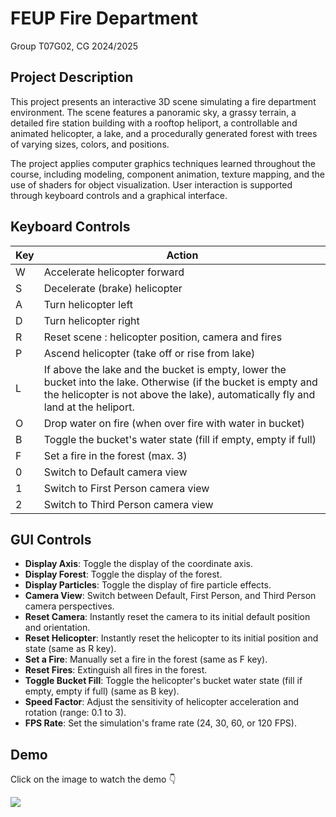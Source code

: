 # FEUP Fire Department
Group T07G02, CG 2024/2025

## Project Description

This project presents an interactive 3D scene simulating a fire department environment. The scene features a panoramic sky, a grassy terrain, a detailed fire station building with a rooftop heliport, a controllable and animated helicopter, a lake, and a procedurally generated forest with trees of varying sizes, colors, and positions. 

The project applies computer graphics techniques learned throughout the course, including modeling, component animation, texture mapping, and the use of shaders for object visualization. User interaction is supported through keyboard controls and a graphical interface.

## Keyboard Controls

| Key         | Action                                                                 |
|-------------|------------------------------------------------------------------------|
| W           | Accelerate helicopter forward                                          |
| S           | Decelerate (brake) helicopter                                          |
| A           | Turn helicopter left                                                   |
| D           | Turn helicopter right                                                  |
| R           | Reset scene : helicopter position, camera and fires         |
| P           | Ascend helicopter (take off or rise from lake)                         |
| L           | If above the lake and the bucket is empty, lower the bucket into the lake. Otherwise (if the bucket is empty and the helicopter is not above the lake), automatically fly and land at the heliport. |
| O           | Drop water on fire (when over fire with water in bucket)               |
| B           | Toggle the bucket's water state (fill if empty, empty if full)         |
| F           | Set a fire in the forest (max. 3)                                      |
| 0           | Switch to Default camera view                                          |
| 1           | Switch to First Person camera view                                     |
| 2           | Switch to Third Person camera view                                     |

## GUI Controls

- **Display Axis**: Toggle the display of the coordinate axis.
- **Display Forest**: Toggle the display of the forest.
- **Display Particles**: Toggle the display of fire particle effects.
- **Camera View**: Switch between Default, First Person, and Third Person camera perspectives.
- **Reset Camera**: Instantly reset the camera to its initial default position and orientation.
- **Reset Helicopter**: Instantly reset the helicopter to its initial position and state (same as R key).
- **Set a Fire**: Manually set a fire in the forest (same as F key).
- **Reset Fires**: Extinguish all fires in the forest.
- **Toggle Bucket Fill**: Toggle the helicopter's bucket water state (fill if empty, empty if full) (same as B key).
- **Speed Factor**: Adjust the sensitivity of helicopter acceleration and rotation (range: 0.1 to 3).
- **FPS Rate**: Set the simulation's frame rate (24, 30, 60, or 120 FPS).

## Demo
Click on the image to watch the demo 👇

[![](https://img.youtube.com/vi/ZjoBs6ck5fw/0.jpg)](https://youtu.be/ZjoBs6ck5fw)

